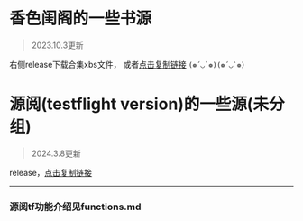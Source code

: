 # 香色闺阁的一些书源

>2023.10.3更新

右侧release下载合集xbs文件，
或者[点击复制链接](https://github.com/chenxingmoonset/selfmade-shuyuan/releases/download/booksource/mulShare.1.xbs)
``(❁´◡`❁)(❁´◡`❁) ``

# 源阅(testflight version)的一些源(未分组)

>2024.3.8更新

release，[点击复制链接](https://github.com/chenxingmoonset/selfmade-shuyuan/releases/download/20240308.2237/20240308.2237.json)


-----------------------------------------
### 源阅tf功能介绍见functions.md